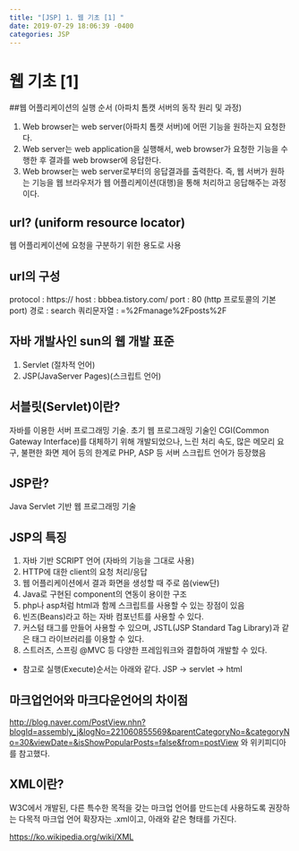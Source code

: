 ```yaml
---
title: "[JSP] 1. 웹 기초 [1] "
date: 2019-07-29 18:06:39 -0400
categories: JSP
---
```





# 웹 기초 [1]




##웹 어플리케이션의 실행 순서
(아파치 톰캣 서버의 동작 원리 및 과정)

1. Web browser는 web server(아파치 톰캣 서버)에 어떤 기능을 원하는지 요청한다.
2. Web server는 web application을 실행해서, web browser가 요청한 기능을 수행한 후 결과를 web browser에 응답한다.
3. Web browser는 web server로부터의 응답결과를 출력한다.
즉, 웹 서버가 원하는 기능을 웹 브라우저가 웹 어플리케이션(대행)을 통해 처리하고 응답해주는 과정이다.




## url? (uniform resource locator)
웹 어플리케이션에 요청을 구분하기 위한 용도로 사용



## url의 구성
protocol : https:// 
host : bbbea.tistory.com/ 
port : 80 (http 프로토콜의 기본 port) 
경로 : search 
쿼리문자열 : =%2Fmanage%2Fposts%2F




## 자바 개발사인 sun의 웹 개발 표준
1. Servlet (절차적 언어)
2. JSP(JavaServer Pages)(스크립트 언어)



## 서블릿(Servlet)이란?
자바를 이용한 서버 프로그래밍 기술. 초기 웹 프로그래밍 기술인 CGI(Common Gateway Interface)를 대체하기 위해 개발되었으나, 느린 처리 속도, 많은 메모리 요구, 불편한 화면 제어 등의 한계로 PHP, ASP 등 서버 스크립트 언어가 등장했음



## JSP란?
Java Servlet 기반 웹 프로그래밍 기술


## JSP의 특징
1. 자바 기반 SCRIPT 언어 (자바의 기능을 그대로 사용)
2. HTTP에 대한 client의 요청 처리/응답
3. 웹 어플리케이션에서 결과 화면을 생성할 때 주로 씀(view단)
4. Java로 구현된 component의 연동이 용이한 구조
5. php나 asp처럼 html과 함께 스크립트를 사용할 수 있는 장점이 있음
6. 빈즈(Beans)라고 하는 자바 컴포넌트를 사용할 수 있다.
7. 커스텀 태그를 만들어 사용할 수 있으며, JSTL(JSP Standard Tag Library)과 같은 태그 라이브러리를 이용할 수 있다.
8. 스트러츠, 스프링 @MVC 등 다양한 프레임워크와 결합하여 개발할 수 있다.
- 참고로 실행(Execute)순서는 아래와 같다.
JSP -> servlet -> html




## 마크업언어와 마크다운언어의 차이점
http://blog.naver.com/PostView.nhn?blogId=assembly_j&logNo=221060855569&parentCategoryNo=&categoryNo=30&viewDate=&isShowPopularPosts=false&from=postView 와 위키피디아를 참고했다.



## XML이란?
W3C에서 개발된, 다른 특수한 목적을 갖는 마크업 언어를 만드는데 사용하도록 권장하는 다목적 마크업 언어
확장자는 .xml이고, 아래와 같은 형태를 가진다.

https://ko.wikipedia.org/wiki/XML



